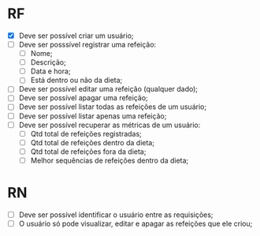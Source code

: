 # RF

- [X] Deve ser possível criar um usuário;
- [ ] Deve ser posssível registrar uma refeição:
  - [ ] Nome;
  - [ ] Descrição;
  - [ ] Data e hora;
  - [ ] Está dentro ou não da dieta;
- [ ] Deve ser possível editar uma refeição (qualquer dado);
- [ ] Deve ser possível apagar uma refeição;
- [ ] Deve ser possível listar todas as refeições de um usuário;
- [ ] Deve ser possível listar apenas uma refeição;
- [ ] Deve ser possível recuperar as métricas de um usuário:
  - [ ] Qtd total de refeições registradas;
  - [ ] Qtd total de refeições dentro da dieta;
  - [ ] Qtd total de refeições fora da dieta;
  - [ ] Melhor sequências de refeições dentro da dieta;

# RN

- [ ] Deve ser possível identificar o usuário entre as requisições;
- [ ] O usuário só pode visualizar, editar e apagar as refeições que ele criou;